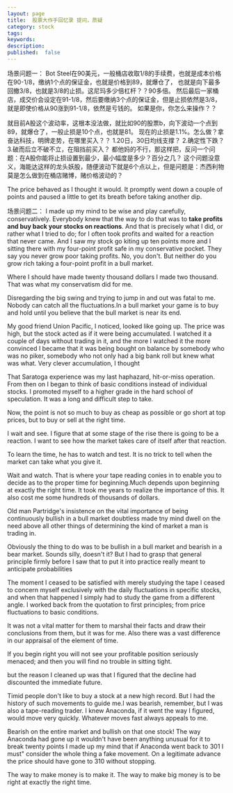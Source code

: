 ```yaml
---
layout: page
title:  股票大作手回忆录 提问，质疑
category: stock
tags: 
keywords:
description:
published:  false
---
```


场景问题一：
Bot Steel在90美元，一般桶店收取1/8的手续费，也就是成本价格在90-1/8，缴纳1个点的保证金，也就是价格到89，就爆仓了，
也就是向下最多回撤3/8，也就是3/8的止损。这尼玛多少倍杠杆？？90多倍。
然后最后一家桶店，成交价会设定在91-1/8，然后要缴纳3个点的保证金，但是止损依然是3/8，就是即使价格从90涨到91-1/8，依然是亏钱的。
如果是你，你怎么来操作？？

就目前A股这个波动率，这根本没法做，就比如90的股票b，向下波动一个点到89，就爆仓了，一般止损是10个点，也就是81。
现在的止损是1.1%。怎么做？拿奋达科技，明牌走势，在哪里买入？？
1.20日，30日均线支撑？
2.确定性下跌？
3.破而后立不破不立，在阻挡前买入？
都他妈的不行，那这样把，反问一个问题：在A股你能将止损设置到最少，最小幅度是多少？百分之几？
这个问题没意义，海能达这样的龙头妖股，随便波动下就是6个点以上，但是问题是：杰西利物莫是怎么做到在桶店赌博，赌价格波动的？


The price behaved as I thought it would. It promptly went
down a couple of points and paused a little to get its breath before taking another dip.

场景问题二：
I made up my mind to be wise and play carefully,
conservatively. Everybody knew that the way to do that was to 
**take profits and buy back your stocks on reactions**. 
And that is precisely what I did, or rather what I tried to do; for
I often took profits and waited for a reaction that never came. And I saw my stock go
kiting up ten points more and I sitting there with my four-point profit safe in my
conservative pocket. They say you never grow poor taking profits. No, you don't. But
neither do you grow rich taking a four-point profit in a bull market.

Where I should have made twenty thousand dollars I made two thousand. That was what
my conservatism did for me.

Disregarding the big swing and trying to jump in and out was fatal to me. Nobody can
catch all the fluctuations.In a bull market your game is to buy and hold until you believe
that the bull market is near its end.


My good friend Union Pacific, I noticed, looked like going up. The
price was high, but the stock acted as if it were being accumulated. I watched it a couple
of days without trading in it, and the more I watched it the more convinced I became that
it was being bought on balance by somebody who was no piker, somebody who not only
had a big bank roll but knew what was what. Very clever accumulation, I thought


That Saratoga experience was my last haphazard, hit-or-miss operation. From
then on I began to think of basic conditions instead of individual stocks. I promoted
myself to a higher grade in the hard school of speculation. It was a long and difficult
step to take.

Now, the point is not so much to buy as cheap as possible or go short at top prices, but to buy or
sell at the right time.


I wait and see. I figure that at some stage of the rise there is going to be a reaction. I want to see how the
market takes care of itself after that reaction.

To learn the time, he has to watch and test. It is no trick to tell
when the market can take what you give it.

Wait and watch. That is where your tape reading conies in to enable you to decide
as to the proper time for beginning.Much depends upon beginning at exactly the right
time. It took me years to realize the importance of this. It also cost me some hundreds of
thousands of dollars.

Old man Partridge's insistence on the vital
importance of being continuously bullish in a bull market doubtless made tny mind
dwell on the need above all other things of determining the kind of market a man is
trading in.

Obviously the thing to do was to be bullish in a bull market and bearish in a bear market.
Sounds silly, doesn't it? But I had to grasp that general principle firmly before I saw that
to put it into practice really meant to anticipate probabilities


The moment I ceased to be satisfied with merely studying the tape I ceased to concern
myself exclusively with the daily fluctuations in specific stocks, and when that happened
I simply had to study the game from a different angle. I worked back from the quotation
to first principles; from price fluctuations to basic conditions.


It was not a vital matter for them to marshal
their facts and draw their conclusions from them, but it was for me. Also there was a
vast difference in our appraisal of the element of time.

If you begin right you will not see your profitable position seriously menaced; 
and then you will find no trouble in sitting tight.

but the reason I cleaned up was that I figured that the decline had
discounted the immediate future.

Timid people don't like to buy a stock at a new high record. But I had
the history of such movements to guide me.I was bearish, remember, but I was also a tape-reading trader. I knew Anaconda, if it
went the way I figured, would move very quickly. Whatever moves fast always appeals
to me.

Bearish on the entire market and bullish
on that one stock!
The way Anaconda had gone up it wouldn't have
been anything unusual for it to break twenty points
I made up my mind that if
Anaconda went back to 301 I must" consider the whole thing a fake movement. On a
legitimate advance the price should have gone to 310 without stopping.


The way to make money is to make it. 
The way to make big money is to be right at exactly the right time.

